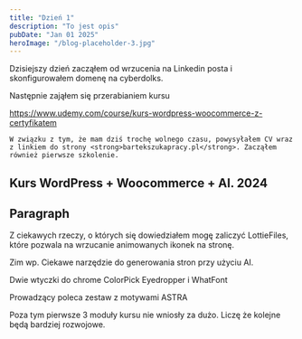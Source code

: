 ```yaml
---
title: "Dzień 1"
description: "To jest opis"
pubDate: "Jan 01 2025"
heroImage: "/blog-placeholder-3.jpg"
---
```


Dzisiejszy dzień zacząłem od wrzucenia na Linkedin posta i skonfigurowałem domenę na cyberdolks.

Następnie zająłem się przerabianiem kursu

https://www.udemy.com/course/kurs-wordpress-woocommerce-z-certyfikatem

    W związku z tym, że mam dziś trochę wolnego czasu, powysyłałem CV wraz z linkiem do strony <strong>bartekszukapracy.pl</strong>. Zacząłem również pierwsze szkolenie.

## Kurs WordPress + Woocommerce + AI. 2024

## Paragraph

Z ciekawych rzeczy, o których się dowiedziałem mogę zaliczyć LottieFiles, które pozwala na wrzucanie animowanych ikonek na stronę.

Zim wp. Ciekawe narzędzie do generowania stron przy użyciu AI.

Dwie wtyczki do chrome ColorPick Eyedropper i WhatFont

Prowadzący poleca zestaw z motywami ASTRA

Poza tym pierwsze 3 moduły kursu nie wniosły za dużo. Liczę że kolejne będą bardziej rozwojowe.
